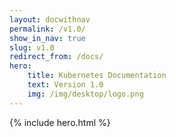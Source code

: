 ```yaml
---
layout: docwithnav
permalink: /v1.0/
show_in_nav: true
slug: v1.0
redirect_from: /docs/
hero:
    title: Kubernetes Documentation
    text: Version 1.0
    img: /img/desktop/logo.png
---
```


<div id="docbanner">
{% include hero.html %}
</div>

